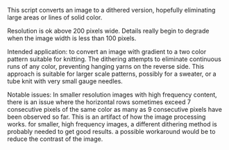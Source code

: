 This script converts an image to a dithered version, hopefully eliminating large areas or lines of solid color.

Resolution is ok above 200 pixels wide. Details really begin to degrade when the image width is less than 100 pixels.

Intended application:
to convert an image with gradient to a two color pattern suitable for knitting. The dithering attempts to eliminate continuous runs of any color, preventing hanging yarns on the reverse side.
This approach is suitable for larger scale patterns, possibly for a sweater, or a tube knit with very small gauge needles.

Notable issues:
In smaller resolution images with high frequency content, there is an issue where the horizontal rows sometimes exceed 7 consecutive pixels of the same color as many as 9 consecutive pixels have been observed so far. This is an artifact of how the image processing works. for smaller, high frequency images, a different dithering method is probably needed to get good results.
a possible workaround would be to reduce the contrast of the image.